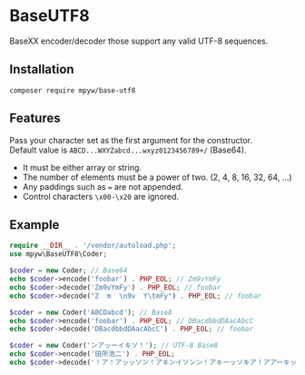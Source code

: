 # BaseUTF8

BaseXX encoder/decoder those support any valid UTF-8 sequences.

## Installation

```
composer require mpyw/base-utf8
```

## Features

Pass your character set as the first argument for the constructor.  
Default value is `ABCD...WXYZabcd...wxyz0123456789+/` (Base64).

- It must be either array or string.
- The number of elements must be a power of two. (2, 4, 8, 16, 32, 64, ...)
- Any paddings such as `=` are not appended.
- Control characters `\x00-\x20` are ignored.

## Example

```php
require __DIR__ . '/vendor/autoload.php';
use mpyw\BaseUTF8\Coder;

$coder = new Coder; // Base64
echo $coder->encode('foobar') . PHP_EOL; // Zm9vYmFy
echo $coder->decode('Zm9vYmFy') . PHP_EOL; // foobar
echo $coder->decode("Z  m  \n9v  Y\tmFy") . PHP_EOL; // foobar

$coder = new Coder('ABCDabcd'); // Base8
echo $coder->encode('foobar') . PHP_EOL; // DBacdbbdDAacAbcC
echo $coder->decode('DBacdbbdDAacAbcC') . PHP_EOL; // foobar

$coder = new Coder('ンアッーイキソ！'); // UTF-8 Base8
echo $coder->encode('田所浩二') . PHP_EOL;
echo $coder->decode('！ア！アッッソン！アキンイソンン！アキーッソキア！アアーキッアイ') . PHP_EOL;
```
